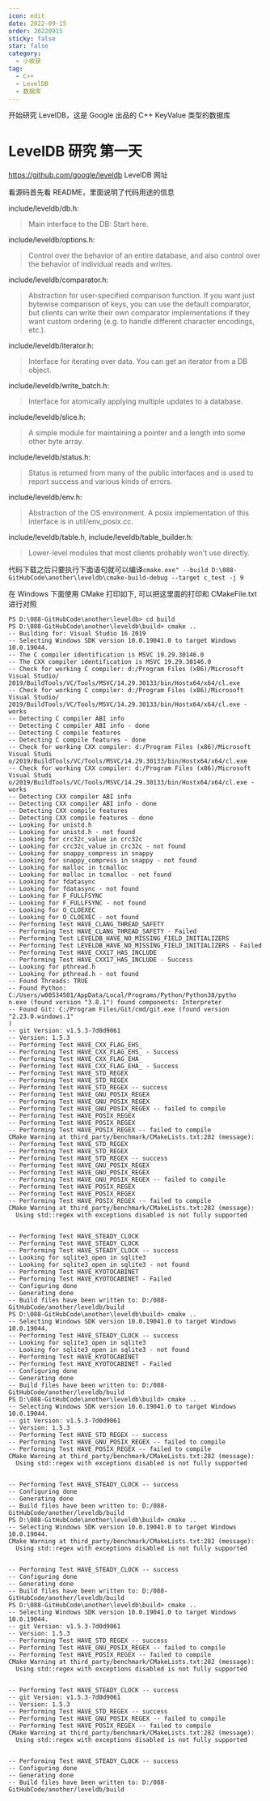 ```yaml
---
icon: edit
date: 2022-09-15
order: 20220915
sticky: false
star: false
category:
  - 小收获
tag:
  - C++
  - LevelDB
  - 数据库
---
```


开始研究 LevelDB，这是 Google 出品的 C++ KeyValue 类型的数据库

<!-- more -->

# LevelDB 研究 第一天

https://github.com/google/leveldb
LevelDB 网址

看源码首先看 README，里面说明了代码用途的信息

include/leveldb/db.h:

> Main interface to the DB: Start here.

include/leveldb/options.h:

> Control over the behavior of an entire database, and also control over the behavior of individual reads and writes.

include/leveldb/comparator.h:

> Abstraction for user-specified comparison function. If you want just bytewise comparison of keys, you can use the default comparator, but clients can write their own comparator implementations if they want custom ordering (e.g. to handle different character encodings, etc.).

include/leveldb/iterator.h:

> Interface for iterating over data. You can get an iterator from a DB object.

include/leveldb/write_batch.h:

> Interface for atomically applying multiple updates to a database.

include/leveldb/slice.h:

> A simple module for maintaining a pointer and a length into some other byte array.

include/leveldb/status.h:

> Status is returned from many of the public interfaces and is used to report success and various kinds of errors.

include/leveldb/env.h:

> Abstraction of the OS environment. A posix implementation of this interface is in util/env_posix.cc.

include/leveldb/table.h, include/leveldb/table_builder.h:

> Lower-level modules that most clients probably won't use directly.

代码下载之后只要执行下面语句就可以编译`cmake.exe" --build D:\088-GitHubCode\another\leveldb\cmake-build-debug --target c_test -j 9`

在 Windows 下面使用 CMake 打印如下, 可以把这里面的打印和 CMakeFile.txt 进行对照

```
PS D:\088-GitHubCode\another\leveldb> cd build
PS D:\088-GitHubCode\another\leveldb\build> cmake ..
-- Building for: Visual Studio 16 2019
-- Selecting Windows SDK version 10.0.19041.0 to target Windows 10.0.19044.
-- The C compiler identification is MSVC 19.29.30146.0
-- The CXX compiler identification is MSVC 19.29.30146.0
-- Check for working C compiler: d:/Program Files (x86)/Microsoft Visual Studio/
2019/BuildTools/VC/Tools/MSVC/14.29.30133/bin/Hostx64/x64/cl.exe
-- Check for working C compiler: d:/Program Files (x86)/Microsoft Visual Studio/
2019/BuildTools/VC/Tools/MSVC/14.29.30133/bin/Hostx64/x64/cl.exe - works
-- Detecting C compiler ABI info
-- Detecting C compiler ABI info - done
-- Detecting C compile features
-- Detecting C compile features - done
-- Check for working CXX compiler: d:/Program Files (x86)/Microsoft Visual Studi
o/2019/BuildTools/VC/Tools/MSVC/14.29.30133/bin/Hostx64/x64/cl.exe
-- Check for working CXX compiler: d:/Program Files (x86)/Microsoft Visual Studi
o/2019/BuildTools/VC/Tools/MSVC/14.29.30133/bin/Hostx64/x64/cl.exe - works
-- Detecting CXX compiler ABI info
-- Detecting CXX compiler ABI info - done
-- Detecting CXX compile features
-- Detecting CXX compile features - done
-- Looking for unistd.h
-- Looking for unistd.h - not found
-- Looking for crc32c_value in crc32c
-- Looking for crc32c_value in crc32c - not found
-- Looking for snappy_compress in snappy
-- Looking for snappy_compress in snappy - not found
-- Looking for malloc in tcmalloc
-- Looking for malloc in tcmalloc - not found
-- Looking for fdatasync
-- Looking for fdatasync - not found
-- Looking for F_FULLFSYNC
-- Looking for F_FULLFSYNC - not found
-- Looking for O_CLOEXEC
-- Looking for O_CLOEXEC - not found
-- Performing Test HAVE_CLANG_THREAD_SAFETY
-- Performing Test HAVE_CLANG_THREAD_SAFETY - Failed
-- Performing Test LEVELDB_HAVE_NO_MISSING_FIELD_INITIALIZERS
-- Performing Test LEVELDB_HAVE_NO_MISSING_FIELD_INITIALIZERS - Failed
-- Performing Test HAVE_CXX17_HAS_INCLUDE
-- Performing Test HAVE_CXX17_HAS_INCLUDE - Success
-- Looking for pthread.h
-- Looking for pthread.h - not found
-- Found Threads: TRUE
-- Found Python: C:/Users/w00534501/AppData/Local/Programs/Python/Python38/pytho
n.exe (found version "3.8.1") found components: Interpreter
-- Found Git: C:/Program Files/Git/cmd/git.exe (found version "2.23.0.windows.1"
)
-- git Version: v1.5.3-7d0d9061
-- Version: 1.5.3
-- Performing Test HAVE_CXX_FLAG_EHS_
-- Performing Test HAVE_CXX_FLAG_EHS_ - Success
-- Performing Test HAVE_CXX_FLAG_EHA_
-- Performing Test HAVE_CXX_FLAG_EHA_ - Success
-- Performing Test HAVE_STD_REGEX
-- Performing Test HAVE_STD_REGEX
-- Performing Test HAVE_STD_REGEX -- success
-- Performing Test HAVE_GNU_POSIX_REGEX
-- Performing Test HAVE_GNU_POSIX_REGEX
-- Performing Test HAVE_GNU_POSIX_REGEX -- failed to compile
-- Performing Test HAVE_POSIX_REGEX
-- Performing Test HAVE_POSIX_REGEX
-- Performing Test HAVE_POSIX_REGEX -- failed to compile
CMake Warning at third_party/benchmark/CMakeLists.txt:282 (message):
-- Performing Test HAVE_STD_REGEX
-- Performing Test HAVE_STD_REGEX
-- Performing Test HAVE_STD_REGEX -- success
-- Performing Test HAVE_GNU_POSIX_REGEX
-- Performing Test HAVE_GNU_POSIX_REGEX
-- Performing Test HAVE_GNU_POSIX_REGEX -- failed to compile
-- Performing Test HAVE_POSIX_REGEX
-- Performing Test HAVE_POSIX_REGEX
-- Performing Test HAVE_POSIX_REGEX -- failed to compile
CMake Warning at third_party/benchmark/CMakeLists.txt:282 (message):
  Using std::regex with exceptions disabled is not fully supported


-- Performing Test HAVE_STEADY_CLOCK
-- Performing Test HAVE_STEADY_CLOCK
-- Performing Test HAVE_STEADY_CLOCK -- success
-- Looking for sqlite3_open in sqlite3
-- Looking for sqlite3_open in sqlite3 - not found
-- Performing Test HAVE_KYOTOCABINET
-- Performing Test HAVE_KYOTOCABINET - Failed
-- Configuring done
-- Generating done
-- Build files have been written to: D:/088-GitHubCode/another/leveldb/build
PS D:\088-GitHubCode\another\leveldb\build> cmake ..
-- Selecting Windows SDK version 10.0.19041.0 to target Windows 10.0.19044.
-- Performing Test HAVE_STEADY_CLOCK -- success
-- Looking for sqlite3_open in sqlite3
-- Looking for sqlite3_open in sqlite3 - not found
-- Performing Test HAVE_KYOTOCABINET
-- Performing Test HAVE_KYOTOCABINET - Failed
-- Configuring done
-- Generating done
-- Build files have been written to: D:/088-GitHubCode/another/leveldb/build
PS D:\088-GitHubCode\another\leveldb\build> cmake ..
-- Selecting Windows SDK version 10.0.19041.0 to target Windows 10.0.19044.
-- git Version: v1.5.3-7d0d9061
-- Version: 1.5.3
-- Performing Test HAVE_STD_REGEX -- success
-- Performing Test HAVE_GNU_POSIX_REGEX -- failed to compile
-- Performing Test HAVE_POSIX_REGEX -- failed to compile
CMake Warning at third_party/benchmark/CMakeLists.txt:282 (message):
  Using std::regex with exceptions disabled is not fully supported


-- Performing Test HAVE_STEADY_CLOCK -- success
-- Configuring done
-- Generating done
-- Build files have been written to: D:/088-GitHubCode/another/leveldb/build
PS D:\088-GitHubCode\another\leveldb\build> cmake ..
-- Selecting Windows SDK version 10.0.19041.0 to target Windows 10.0.19044.
CMake Warning at third_party/benchmark/CMakeLists.txt:282 (message):
  Using std::regex with exceptions disabled is not fully supported


-- Performing Test HAVE_STEADY_CLOCK -- success
-- Configuring done
-- Generating done
-- Build files have been written to: D:/088-GitHubCode/another/leveldb/build
PS D:\088-GitHubCode\another\leveldb\build> cmake ..
-- Selecting Windows SDK version 10.0.19041.0 to target Windows 10.0.19044.
-- git Version: v1.5.3-7d0d9061
-- Version: 1.5.3
-- Performing Test HAVE_STD_REGEX -- success
-- Performing Test HAVE_GNU_POSIX_REGEX -- failed to compile
-- Performing Test HAVE_POSIX_REGEX -- failed to compile
CMake Warning at third_party/benchmark/CMakeLists.txt:282 (message):
  Using std::regex with exceptions disabled is not fully supported


-- Performing Test HAVE_STEADY_CLOCK -- success
-- git Version: v1.5.3-7d0d9061
-- Version: 1.5.3
-- Performing Test HAVE_STD_REGEX -- success
-- Performing Test HAVE_GNU_POSIX_REGEX -- failed to compile
-- Performing Test HAVE_POSIX_REGEX -- failed to compile
CMake Warning at third_party/benchmark/CMakeLists.txt:282 (message):
  Using std::regex with exceptions disabled is not fully supported


-- Performing Test HAVE_STEADY_CLOCK -- success
-- Configuring done
-- Generating done
-- Build files have been written to: D:/088-GitHubCode/another/leveldb/build
```
